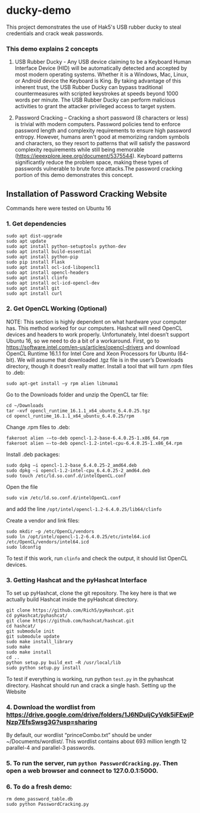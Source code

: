 # ducky-demo
This project demonstrates the use of Hak5's USB rubber ducky to steal credentials and crack weak passwords.

### This demo explains 2 concepts

1. USB Rubber Ducky - Any USB device claiming to be a Keyboard Human Interface Device (HID) will be automatically detected and accepted by most modern operating systems. Whether it is a Windows, Mac, Linux, or Android device the Keyboard is King. By taking advantage of this inherent trust, the USB Rubber Ducky can bypass traditional countermeasures with scripted keystrokes at speeds beyond 1000 words per minute. The USB Rubber Ducky can perform malicious activities to grant the attacker privileged access to target system. 

2. Password Cracking – Cracking a short password (8 characters or less) is trivial with modern computers. Password policies tend to enforce password length and complexity requirements to ensure high password entropy. However, humans aren't good at memorizing random symbols and characters, so they resort to patterns that will satisfy the password complexity requirements while still being memorable (https://ieeexplore.ieee.org/document/5375544). Keyboard patterns significantly reduce the problem space, making these types of passwords vulnerable to brute force attacks.The password cracking portion of this demo demonstrates this concept.

## Installation of Password Cracking Website
Commands here were tested on Ubuntu 16

### 1. Get dependencies
```
sudo apt dist-upgrade
sudo apt update
sudo apt install python-setuptools python-dev
sudo apt install build-essential
sudo apt install python-pip
sudo pip install Flask
sudo apt install ocl-icd-libopencl1
sudo apt install opencl-headers
sudo apt install clinfo
sudo apt install ocl-icd-opencl-dev
sudo apt install git
sudo apt install curl
```

### 2. Get OpenCL Working (Optional)
NOTE: This section is highly dependent on what hardware your computer has. This method worked for our computers.
Hashcat will need OpenCL devices and headers to work properly. Unfortunately, Intel doesn’t support Ubuntu 16, so we need to do a bit of a workaround. First, go to https://software.intel.com/en-us/articles/opencl-drivers and download OpenCL Runtime 16.1.1 for Intel Core and Xeon Processors for Ubuntu (64-bit).
We will assume that downloaded .tgz file is in the user’s Downloads directory, though it doesn’t really matter.
Install a tool that will turn .rpm files to .deb:
```
sudo apt-get install –y rpm alien libnuma1
```

Go to the Downloads folder and unzip the OpenCL tar file:
```
cd ~/Downloads
tar –xvf opencl_runtime_16.1.1_x64_ubuntu_6.4.0.25.tgz
cd opencl_runtime_16.1.1_x64_ubuntu_6.4.0.25/rpm
```

Change .rpm files to .deb:
```
fakeroot alien -–to-deb opencl-1.2-base-6.4.0.25-1.x86_64.rpm
fakeroot alien –-to-deb opencl-1.2-intel-cpu-6.4.0.25-1.x86_64.rpm
```

Install .deb packages:
```
sudo dpkg –i opencl-1.2-base_6.4.0.25-2_amd64.deb
sudo dpkg –i opencl-1.2-intel-cpu_6.4.0.25-2_amd64.deb
sudo touch /etc/ld.so.conf.d/intelOpenCL.conf
```

Open the file
```
sudo vim /etc/ld.so.conf.d/intelOpenCL.conf
```
and add the line
	`/opt/intel/opencl-1.2-6.4.0.25/lib64/clinfo`

Create a vendor and link files:
```
sudo mkdir –p /etc/OpenCL/vendors
sudo ln /opt/intel/opencl-1.2-6.4.0.25/etc/intel64.icd /etc/OpenCL/vendors/intel64.icd
sudo ldconfig
```

To test if this work, run `clinfo` and check the output, it should list OpenCL devices.

### 3. Getting Hashcat and the pyHashcat Interface
To set up pyHashcat, clone the git repository. The key here is that we actually build Hashcat inside the pyHashcat directory.
```
git clone https://github.com/Rich5/pyHashcat.git
cd pyHashcat/pyhashcat/
git clone https://github.com/hashcat/hashcat.git
cd hashcat/
git submodule init
git submodule update
sudo make install_library
sudo make
sudo make install
cd ..
python setup.py build_ext –R /usr/local/lib
sudo python setup.py install
```

To test if everything is working, run python `test.py` in the pyhashcat directory. Hashcat should run and crack a single hash.
Setting up the Website

### 4. Download the wordlist from https://drive.google.com/drive/folders/1J6NDuljCyVdk5iFEwjPNzp7EfsSwsg3G?usp=sharing

By default, our wordlist “princeCombo.txt” should be under ~/Documents/wordlist/. This wordlist contains about 693 million length 12 parallel-4 and parallel-3 passwords.

### 5. To run the server, run `python PasswordCracking.py`. Then open a web browser and connect to 127.0.0.1:5000. 

### 6. To do a fresh demo:
```
rm demo_password_table.db
sudo python PasswordCracking.py
```
